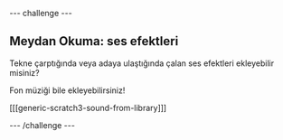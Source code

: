\--- challenge \---

## Meydan Okuma: ses efektleri

Tekne çarptığında veya adaya ulaştığında çalan ses efektleri ekleyebilir misiniz?

Fon müziği bile ekleyebilirsiniz!

[[[generic-scratch3-sound-from-library]]]

\--- /challenge \---